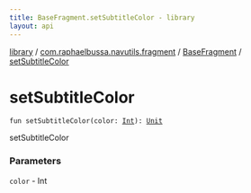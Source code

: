 ```yaml
---
title: BaseFragment.setSubtitleColor - library
layout: api
---
```


<div class='api-docs-breadcrumbs'><a href="../../index.html">library</a> / <a href="../index.html">com.raphaelbussa.navutils.fragment</a> / <a href="index.html">BaseFragment</a> / <a href="./set-subtitle-color.html">setSubtitleColor</a></div>

# setSubtitleColor

<div class="signature"><code><span class="keyword">fun </span><span class="identifier">setSubtitleColor</span><span class="symbol">(</span><span class="parameterName" id="com.raphaelbussa.navutils.fragment.BaseFragment$setSubtitleColor(kotlin.Int)/color">color</span><span class="symbol">:</span>&nbsp;<a href="https://kotlinlang.org/api/latest/jvm/stdlib/kotlin/-int/index.html"><span class="identifier">Int</span></a><span class="symbol">)</span><span class="symbol">: </span><a href="https://kotlinlang.org/api/latest/jvm/stdlib/kotlin/-unit/index.html"><span class="identifier">Unit</span></a></code></div>

setSubtitleColor

### Parameters

<code>color</code> - Int